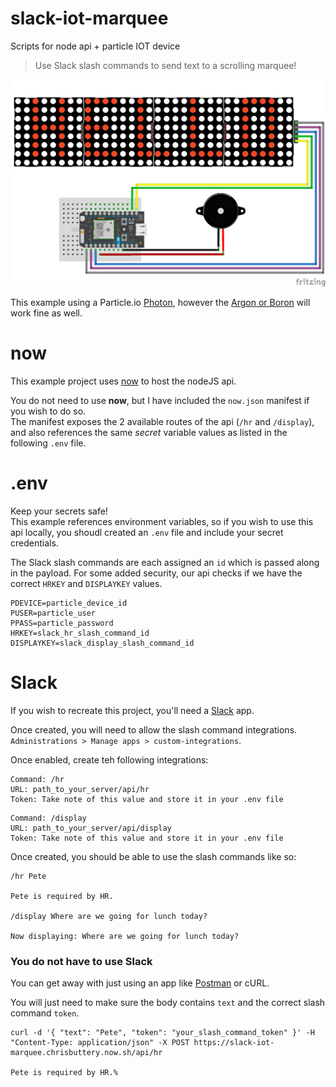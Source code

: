 # slack-iot-marquee

Scripts for node api + particle IOT device

> Use Slack slash commands to send text to a scrolling marquee!

![alt tag](https://github.com/chrisbuttery/slack-iot-marquee/blob/master/marquee.png)

This example using a Particle.io [Photon](https://store.particle.io/collections/wifi), however the [Argon or Boron](https://store.particle.io/collections/cellular) will work fine as well.

# now

This example project uses [now](https://zeit.co/now "Now — Global Serverless Deployments") to host the nodeJS api.  

You do not need to use **now**, but I have included the `now.json` manifest if you wish to do so.  
The manifest exposes the 2 available routes of the api (`/hr` and `/display`), and also references the same *secret* variable values as listed in the following `.env` file.

# .env

Keep your secrets safe!  
This example references environment variables, so if you wish to use this api locally, you shoudl created an `.env` file and include your secret credentials.

The Slack slash commands are each assigned an `id` which is passed along in the payload. For some added security, our api checks if we have the correct `HRKEY` and `DISPLAYKEY` values.

```
PDEVICE=particle_device_id
PUSER=particle_user
PPASS=particle_password
HRKEY=slack_hr_slash_command_id
DISPLAYKEY=slack_display_slash_command_id
```

# Slack
If you wish to recreate this project, you'll need a [Slack](https://slack.com) app. 

Once created, you will need to allow the slash command integrations. `Administrations > Manage apps > custom-integrations`.

Once enabled, create teh following integrations:

```
Command: /hr
URL: path_to_your_server/api/hr
Token: Take note of this value and store it in your .env file
```

```
Command: /display
URL: path_to_your_server/api/display
Token: Take note of this value and store it in your .env file
```

Once created, you should be able to use the slash commands like so:

```
/hr Pete

Pete is required by HR.

/display Where are we going for lunch today?

Now displaying: Where are we going for lunch today?
```

### You do not have to use Slack

You can get away with just using an app like [Postman](https://www.getpostman.com/) or cURL.

You will just need to make sure the body contains `text` and the correct slash command `token`.

```
curl -d '{ "text": "Pete", "token": "your_slash_command_token" }' -H "Content-Type: application/json" -X POST https://slack-iot-marquee.chrisbuttery.now.sh/api/hr

Pete is required by HR.%
```
